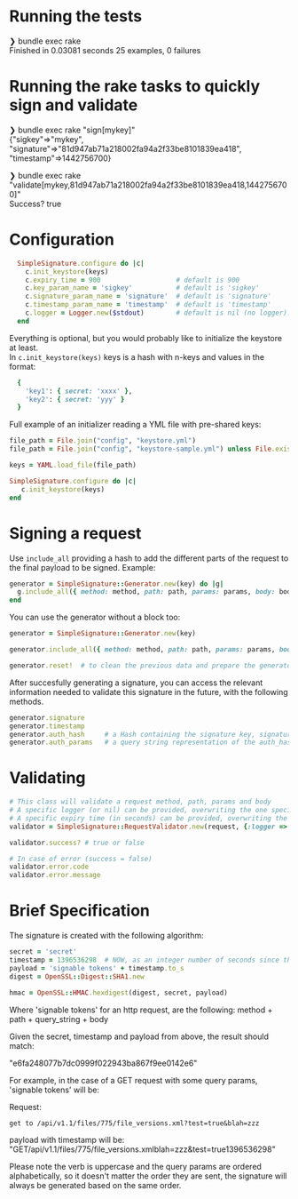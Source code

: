 # Running the tests

❯ bundle exec rake  
Finished in 0.03081 seconds
25 examples, 0 failures


# Running the rake tasks to quickly sign and validate

❯ bundle exec rake "sign[mykey]"  
{"sigkey"=>"mykey", "signature"=>"81d947ab71a218002fa94a2f33be8101839ea418", "timestamp"=>1442756700}

❯ bundle exec rake "validate[mykey,81d947ab71a218002fa94a2f33be8101839ea418,1442756700]"  
Success? true


# Configuration

```ruby
  SimpleSignature.configure do |c|
    c.init_keystore(keys)  
    c.expiry_time = 900                   # default is 900
    c.key_param_name = 'sigkey'           # default is 'sigkey'
    c.signature_param_name = 'signature'  # default is 'signature'
    c.timestamp_param_name = 'timestamp'  # default is 'timestamp'
    c.logger = Logger.new($stdout)        # default is nil (no logger). Can be a lambda.
  end  
```

Everything is optional, but you would probably like to initialize the keystore at least.  
In `c.init_keystore(keys)` keys is a hash with n-keys and values in the format:

```ruby
  {
    'key1': { secret: 'xxxx' },
    'key2': { secret: 'yyy' }
  }
```

Full example of an initializer reading a YML file with pre-shared keys:

```ruby
file_path = File.join("config", "keystore.yml")
file_path = File.join("config", "keystore-sample.yml") unless File.exist?(file_path)

keys = YAML.load_file(file_path)

SimpleSignature.configure do |c|
   c.init_keystore(keys)
end
```

# Signing a request

Use `include_all` providing a hash to add the different parts of the request to the final payload to be signed. Example:

```ruby
generator = SimpleSignature::Generator.new(key) do |g|
  g.include_all({ method: method, path: path, params: params, body: body })
end
```

You can use the generator without a block too:

```ruby
generator = SimpleSignature::Generator.new(key)

generator.include_all({ method: method, path: path, params: params, body: body })

generator.reset!  # to clean the previous data and prepare the generator for a new signature
```

After succesfully generating a signature, you can access the relevant information needed to validate this signature in the future, with the following methods.

```ruby
generator.signature
generator.timestamp
generator.auth_hash     # a Hash containing the signature key, signature and timestamp
generator.auth_params   # a query string representation of the auth_hash, ready for inclusing in a URL query params
```

# Validating

```ruby
# This class will validate a request method, path, params and body
# A specific logger (or nil) can be provided, overwriting the one specified in SimpleSignature.configure
# A specific expiry time (in seconds) can be provided, overwriting the default (900) or the one specified in SimpleSignature.configure
validator = SimpleSignature::RequestValidator.new(request, {:logger => Rails.logger, :expiry_time => 1800})
```

```ruby
validator.success? # true or false

# In case of error (success = false)
validator.error.code
validator.error.message
```

# Brief Specification

The signature is created with the following algorithm:

```ruby
secret = 'secret'
timestamp = 1396536298  # NOW, as an integer number of seconds since the Epoch
payload = 'signable tokens' + timestamp.to_s
digest = OpenSSL::Digest::SHA1.new

hmac = OpenSSL::HMAC.hexdigest(digest, secret, payload)
```

Where 'signable tokens' for an http request, are the following:
method + path + query_string + body

Given the secret, timestamp and payload from above, the result should match: 

"e6fa248077b7dc0999f022943ba867f9ee0142e6"

For example, in the case of a GET request with some query params, 'signable tokens' will be:

Request:

`get to /api/v1.1/files/775/file_versions.xml?test=true&blah=zzz`

payload with timestamp will be: "GET/api/v1.1/files/775/file_versions.xmlblah=zzz&test=true1396536298"

Please note the verb is uppercase and the query params are ordered alphabetically, so it doesn't matter the order they are sent, the signature will always be generated based on the same order.
